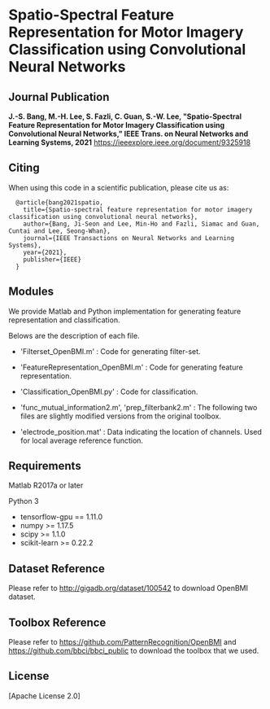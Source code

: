 # Spatio-Spectral Feature Representation for Motor Imagery Classification using Convolutional Neural Networks

## Journal Publication

**J.-S. Bang, M.-H. Lee, S. Fazli, C. Guan, S.-W. Lee, "Spatio-Spectral Feature Representation for Motor Imagery Classification using Convolutional Neural Networks," IEEE Trans. on Neural Networks and Learning Systems, 2021**
https://ieeexplore.ieee.org/document/9325918



## Citing
When using this code in a scientific publication, please cite us as:
```
  @article{bang2021spatio,
    title={Spatio-spectral feature representation for motor imagery classification using convolutional neural networks},
    author={Bang, Ji-Seon and Lee, Min-Ho and Fazli, Siamac and Guan, Cuntai and Lee, Seong-Whan},
    journal={IEEE Transactions on Neural Networks and Learning Systems},
    year={2021},
    publisher={IEEE}
  }
```


## Modules
 We provide Matlab and Python implementation for generating feature representation and classification.

 Belows are the description of each file.
 

 - 'Filterset_OpenBMI.m' : Code for generating filter-set. 

 - 'FeatureRepresentation_OpenBMI.m' : Code for generating feature representation.

 - 'Classification_OpenBMI.py' : Code for classification.

 - 'func_mutual_information2.m', 'prep_filterbank2.m' : The following two files are slightly modified versions from the original toolbox.

 - 'electrode_position.mat' : Data indicating the location of channels. Used for local average reference function.

## Requirements
Matlab R2017a or later

Python 3 

 - tensorflow-gpu == 1.11.0
 - numpy >= 1.17.5
 - scipy >= 1.1.0
 - scikit-learn >= 0.22.2

## Dataset Reference
Please refer to http://gigadb.org/dataset/100542 to download OpenBMI dataset.


## Toolbox Reference
Please refer to https://github.com/PatternRecognition/OpenBMI and 
https://github.com/bbci/bbci_public to download the toolbox that we used.


## License
[Apache License 2.0]

